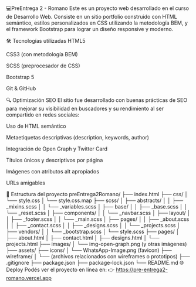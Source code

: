 💻PreEntrega 2 - Romano
Este es un proyecto web desarrollado en el curso de Desarrollo Web.
Consiste en un sitio portfolio construido con HTML semántico, estilos personalizados en CSS utilizando la metodología BEM, y el framework Bootstrap para lograr un diseño responsive y moderno.

🛠️ Tecnologías utilizadas
HTML5

CSS3 (con metodología BEM)

SCSS (preprocesador de CSS)

Bootstrap 5

Git & GitHub

🔍 Optimización SEO
El sitio fue desarrollado con buenas prácticas de SEO para mejorar su visibilidad en buscadores y su rendimiento al ser compartido en redes sociales:

Uso de HTML semántico

Metaetiquetas descriptivas (description, keywords, author)

Integración de Open Graph y Twitter Card

Títulos únicos y descriptivos por página

Imágenes con atributos alt apropiados

URLs amigables

📁 Estructura del proyecto
preEntrega2Romano/
├── index.html
├── css/
│   └── style.css
│   └── style.css.map
├── scss/
│      ├── abstracts/ 
│      │ ├── _mixins.scss
│      │ └── _variables.scss
│      ├── base/ 
│      │ ├── _base.scss
│      │ └── _reset.scss
│      ├── components/ 
│      │ └── _navbar.scss
│      ├── layout/ 
│      │ ├── _footer.scss
│      │ └── _main.scss
│      ├── pages/ 
│      │ ├── _about.scss
│      │ ├── _contact.scss
│      │ ├── _designs.scss
│      │ └── _projects.scss
│      ├── vendors/ 
│      │ └── _bootstrap.scss
│      └── style.scss 
├── pages/
│   ├── about.html
│   ├── contact.html
│   ├── designs.html
│   └── projects.html
├── images/
│   └── img-open-graph.png (y otras imágenes)
├── assets/
├── icons/
│   └── WhatsApp-Image.png (favicon)
├── wireframe/
│   └── (archivos relacionados con wireframes o prototipos)
├── .gitignore
├── package.json
├── package-lock.json
└── README.md
🌐 Deploy
Podés ver el proyecto en línea en:
👉 https://pre-entrega2-romano.vercel.app
